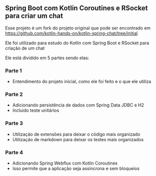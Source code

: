 ## Spring Boot com Kotlin Coroutines e RSocket para criar um chat

Esse projeto é um fork do projeto original que pode ser encontrado em https://github.com/kotlin-hands-on/kotlin-spring-chat/tree/initial

Ele foi utilizado para estudo do Kotlin com Spring Boot e RSocket para criação de um chat

Ele está dividido em 5 partes sendo elas:

### Parte 1
- Entendimento do projeto inicial, como ele foi feito e o que ele utiliza

### Parte 2
- Adicionando persistência de dados com Spring Data JDBC e H2
- Incluido teste unitários

### Parte 3
- Utilização de extensões para deixar o código mais organizado
- Utilização de markdown para deixar os testes mais organizados

### Parte 4
- Adicionando Spring Webflux com Kotlin Coroutines
- Isso permite que a aplicação seja assincrona e sem bloqueios

